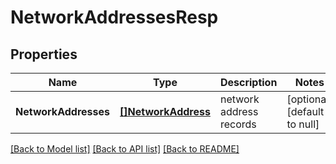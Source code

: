 # NetworkAddressesResp

## Properties
Name | Type | Description | Notes
------------ | ------------- | ------------- | -------------
**NetworkAddresses** | [**[]NetworkAddress**](NetworkAddress.md) | network address records | [optional] [default to null]

[[Back to Model list]](../README.md#documentation-for-models) [[Back to API list]](../README.md#documentation-for-api-endpoints) [[Back to README]](../README.md)



